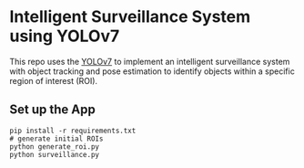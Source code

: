 
# Intelligent Surveillance System using YOLOv7
This repo uses the  [YOLOv7](https://github.com/WongKinYiu/yolov7) to implement an intelligent surveillance system with object tracking and pose estimation to identify objects within a specific region of interest (ROI).

##  Set up the App
```
pip install -r requirements.txt
# generate initial ROIs
python generate_roi.py
python surveillance.py
```
